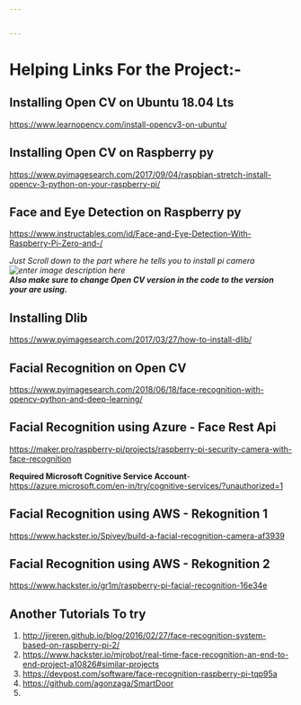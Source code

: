 ```yaml
---


---
```


<h1 id="helping-links-for-the-project-">Helping Links For the Project:-</h1>
<h2 id="installing-open-cv-on-ubuntu-18.04-lts">Installing Open CV on Ubuntu 18.04 Lts</h2>
<p><a href="https://www.learnopencv.com/install-opencv3-on-ubuntu/">https://www.learnopencv.com/install-opencv3-on-ubuntu/</a></p>
<h2 id="installing-open-cv-on-raspberry-py">Installing Open CV on Raspberry py</h2>
<p><a href="https://www.pyimagesearch.com/2017/09/04/raspbian-stretch-install-opencv-3-python-on-your-raspberry-pi/">https://www.pyimagesearch.com/2017/09/04/raspbian-stretch-install-opencv-3-python-on-your-raspberry-pi/</a></p>
<h2 id="face-and-eye-detection-on-raspberry-py">Face and Eye Detection on Raspberry py</h2>
<p><a href="https://www.instructables.com/id/Face-and-Eye-Detection-With-Raspberry-Pi-Zero-and-/">https://www.instructables.com/id/Face-and-Eye-Detection-With-Raspberry-Pi-Zero-and-/</a></p>
<p><em>Just Scroll down to the part where he tells you to install pi camera<img src="https://lh3.googleusercontent.com/CHRMS0RGkVC8zU5ot_zz9j0Uk8ljQhfXEnn6EADmoKG_zIiGVt7jBFmh3q0RTS20FfQlJSUkurlK1A" alt="enter image description here" title="Here"></em><br>
<em><strong>Also make sure to change Open CV version in the code to the version your are using.</strong></em></p>
<h2 id="installing-dlib">Installing Dlib</h2>
<p><a href="https://www.pyimagesearch.com/2017/03/27/how-to-install-dlib/">https://www.pyimagesearch.com/2017/03/27/how-to-install-dlib/</a></p>
<h2 id="facial-recognition-on-open-cv">Facial Recognition on Open CV</h2>
<p><a href="https://www.pyimagesearch.com/2018/06/18/face-recognition-with-opencv-python-and-deep-learning/">https://www.pyimagesearch.com/2018/06/18/face-recognition-with-opencv-python-and-deep-learning/</a></p>
<h2 id="facial-recognition-using-azure---face-rest-api">Facial Recognition using Azure - Face Rest Api</h2>
<p><a href="https://maker.pro/raspberry-pi/projects/raspberry-pi-security-camera-with-face-recognition">https://maker.pro/raspberry-pi/projects/raspberry-pi-security-camera-with-face-recognition</a></p>
<p><strong>Required Microsoft Cognitive Service Account</strong>- <a href="https://azure.microsoft.com/en-in/try/cognitive-services/?unauthorized=1">https://azure.microsoft.com/en-in/try/cognitive-services/?unauthorized=1</a></p>
<h2 id="facial-recognition-using-aws---rekognition-1">Facial Recognition using AWS - Rekognition 1</h2>
<p><a href="https://www.hackster.io/Spivey/build-a-facial-recognition-camera-af3939">https://www.hackster.io/Spivey/build-a-facial-recognition-camera-af3939</a></p>
<h2 id="facial-recognition-using-aws---rekognition-2">Facial Recognition using AWS - Rekognition 2</h2>
<p><a href="https://www.hackster.io/gr1m/raspberry-pi-facial-recognition-16e34e">https://www.hackster.io/gr1m/raspberry-pi-facial-recognition-16e34e</a></p>
<h2 id="another-tutorials-to-try">Another Tutorials To try</h2>
<ol>
<li><a href="http://jireren.github.io/blog/2016/02/27/face-recognition-system-based-on-raspberry-pi-2/">http://jireren.github.io/blog/2016/02/27/face-recognition-system-based-on-raspberry-pi-2/</a></li>
<li><a href="https://www.hackster.io/mjrobot/real-time-face-recognition-an-end-to-end-project-a10826#similar-projects">https://www.hackster.io/mjrobot/real-time-face-recognition-an-end-to-end-project-a10826#similar-projects</a></li>
<li><a href="https://devpost.com/software/face-recognition-raspberry-pi-tqp95a">https://devpost.com/software/face-recognition-raspberry-pi-tqp95a</a></li>
<li><a href="https://github.com/agonzaga/SmartDoor">https://github.com/agonzaga/SmartDoor</a></li>
<li></li>
</ol>

